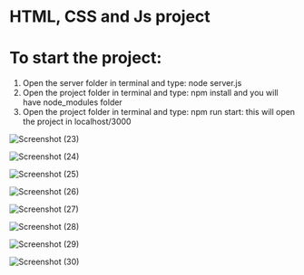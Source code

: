 # HTML, CSS and Js project

# To start the project: 
1) Open the server folder in terminal and type: node server.js
2) Open the project folder in terminal and type: npm install and you will have node_modules folder
3) Open the project folder in terminal and type: npm run start: this will open the project in localhost/3000


![Screenshot (23)](https://github.com/mihail859/Cyberpunk-Market/assets/135510186/23ec3392-44c5-4297-9118-b067ff5efea0)

![Screenshot (24)](https://github.com/mihail859/Cyberpunk-Market/assets/135510186/9041f118-b21a-4a52-88b4-2603b52bcb47)

![Screenshot (25)](https://github.com/mihail859/Cyberpunk-Market/assets/135510186/c1aaddc6-8aa2-4567-8ff5-8472896f69a7)

![Screenshot (26)](https://github.com/mihail859/Cyberpunk-Market/assets/135510186/86d46bc5-2250-41af-8cee-afe2778c1b2e)

![Screenshot (27)](https://github.com/mihail859/Cyberpunk-Market/assets/135510186/04b3943a-83b2-47c7-9391-fe85f775b9cc)

![Screenshot (28)](https://github.com/mihail859/Cyberpunk-Market/assets/135510186/5a55ee8e-d413-44bf-90b0-1b33118a01b5)

![Screenshot (29)](https://github.com/mihail859/Cyberpunk-Market/assets/135510186/fc44b5bf-9636-4c66-b278-ce00f2051cbf)

![Screenshot (30)](https://github.com/mihail859/Cyberpunk-Market/assets/135510186/e79e9509-f652-4cc4-8348-54932546c116)






